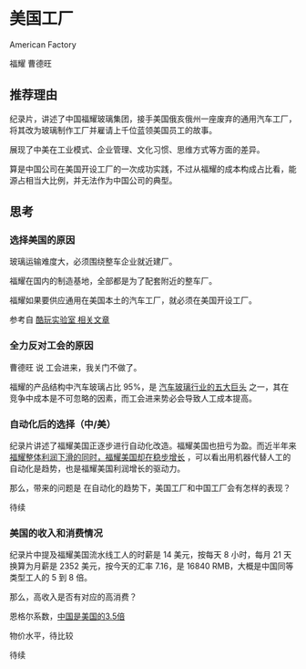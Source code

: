 # 美国工厂

American Factory

福耀 曹德旺

## 推荐理由

纪录片，讲述了中国福耀玻璃集团，接手美国俄亥俄州一座废弃的通用汽车工厂，将其改为玻璃制作工厂并雇请上千位蓝领美国员工的故事。

展现了中美在工业模式、企业管理、文化习惯、思维方式等方面的差异。

算是中国公司在美国开设工厂的一次成功实践，不过从福耀的成本构成占比看，能源占相当大比例，并无法作为中国公司的典型。

## 思考

### 选择美国的原因

玻璃运输难度大，必须围绕整车企业就近建厂。

福耀在国内的制造基地，全部都是为了配套附近的整车厂。

福耀如果要供应通用在美国本土的汽车工厂，就必须在美国开设工厂。

参考自 [酷玩实验室 相关文章](https://mp.weixin.qq.com/s/WZAICy3d-ytSHbItT1PZjg)

### 全力反对工会的原因

曹德旺 说 工会进来，我关门不做了。

福耀的产品结构中汽车玻璃占比 95%，是 [汽车玻璃行业的五大巨头](https://t.qianzhan.com/caijing/detail/181022-3703af45.html) 之一，其在竞争中成本是不可忽略的因素，而工会进来势必会导致人工成本提高。

### 自动化后的选择（中/美）

纪录片讲述了福耀美国正逐步进行自动化改造。福耀美国也扭亏为盈。而近半年来 [福耀整体利润下滑的同时，福耀美国却在稳步增长](https://finance.sina.com.cn/stock/relnews/hk/2019-08-28/doc-ihytcitn2589406.shtml) ，可以看出用机器代替人工的自动化是趋势，也是福耀美国利润增长的驱动力。

那么，带来的问题是 在自动化的趋势下，美国工厂和中国工厂会有怎样的表现？

待续

### 美国的收入和消费情况

纪录片中提及福耀美国流水线工人的时薪是 14 美元，按每天 8 小时，每月 21 天换算为月薪是 2352 美元，按今天的汇率 7.16，是 16840 RMB，大概是中国同等类型工人的 5 到 8 倍。

那么，高收入是否有对应的高消费？

恩格尔系数，[中国是美国的3.5倍](http://www.sohu.com/a/254301411_99991555)

物价水平，待比较

待续
